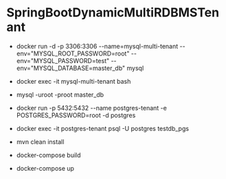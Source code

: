 # SpringBootDynamicMultiRDBMSTenant

- docker run -d  -p  3306:3306 --name=mysql-multi-tenant --env="MYSQL_ROOT_PASSWORD=root" --env="MYSQL_PASSWORD=test" --env="MYSQL_DATABASE=master_db" mysql
- docker exec -it mysql-multi-tenant bash
- mysql -uroot -proot master_db


- docker run -p 5432:5432 --name postgres-tenant -e POSTGRES_PASSWORD=root -d postgres
- docker exec -it postgres-tenant psql -U postgres testdb_pgs


- mvn clean install
- docker-compose build
- docker-compose up